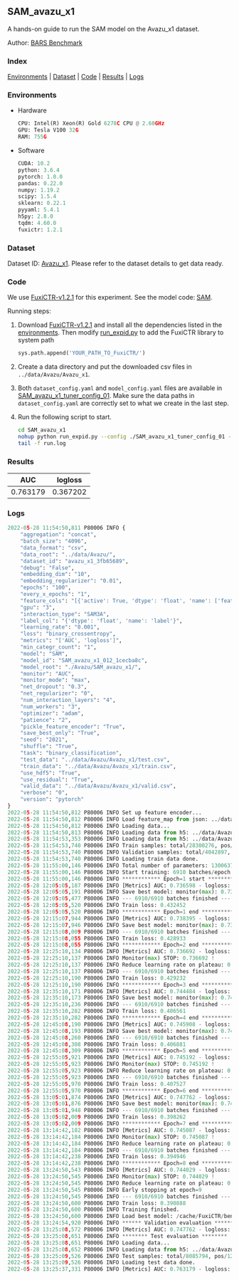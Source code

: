 ## SAM_avazu_x1

A hands-on guide to run the SAM model on the Avazu_x1 dataset.

Author: [BARS Benchmark](https://github.com/reczoo/BARS/blob/main/CITATION)

### Index
[Environments](#Environments) | [Dataset](#Dataset) | [Code](#Code) | [Results](#Results) | [Logs](#Logs)

### Environments
+ Hardware

  ```python
  CPU: Intel(R) Xeon(R) Gold 6278C CPU @ 2.60GHz
  GPU: Tesla V100 32G
  RAM: 755G

  ```

+ Software

  ```python
  CUDA: 10.2
  python: 3.6.4
  pytorch: 1.0.0
  pandas: 0.22.0
  numpy: 1.19.2
  scipy: 1.5.4
  sklearn: 0.22.1
  pyyaml: 5.4.1
  h5py: 2.8.0
  tqdm: 4.60.0
  fuxictr: 1.2.1

  ```

### Dataset
Dataset ID: [Avazu_x1](https://github.com/openbenchmark/BARS/blob/master/ctr_prediction/datasets/Avazu#Avazu_x1). Please refer to the dataset details to get data ready.

### Code

We use [FuxiCTR-v1.2.1](https://github.com/reczoo/FuxiCTR/tree/v1.2.1) for this experiment. See the model code: [SAM](https://github.com/reczoo/FuxiCTR/blob/v1.2.1/fuxictr/pytorch/models/SAM.py).

Running steps:

1. Download [FuxiCTR-v1.2.1](https://github.com/reczoo/FuxiCTR/archive/refs/tags/v1.2.1.zip) and install all the dependencies listed in the [environments](#environments). Then modify [run_expid.py](./run_expid.py#L5) to add the FuxiCTR library to system path
    
    ```python
    sys.path.append('YOUR_PATH_TO_FuxiCTR/')
    ```

2. Create a data directory and put the downloaded csv files in `../data/Avazu/Avazu_x1`.

3. Both `dataset_config.yaml` and `model_config.yaml` files are available in [SAM_avazu_x1_tuner_config_01](./SAM_avazu_x1_tuner_config_01). Make sure the data paths in `dataset_config.yaml` are correctly set to what we create in the last step.

4. Run the following script to start.

    ```bash
    cd SAM_avazu_x1
    nohup python run_expid.py --config ./SAM_avazu_x1_tuner_config_01 --expid SAM_avazu_x1_012_1cecba8c --gpu 0 > run.log &
    tail -f run.log
    ```

### Results

| AUC | logloss  |
|:--------------------:|:--------------------:|
| 0.763179 | 0.367202  |


### Logs
```python
2022-05-28 11:54:50,811 P80006 INFO {
    "aggregation": "concat",
    "batch_size": "4096",
    "data_format": "csv",
    "data_root": "../data/Avazu/",
    "dataset_id": "avazu_x1_3fb65689",
    "debug": "False",
    "embedding_dim": "10",
    "embedding_regularizer": "0.01",
    "epochs": "100",
    "every_x_epochs": "1",
    "feature_cols": "[{'active': True, 'dtype': 'float', 'name': ['feat_1', 'feat_2', 'feat_3', 'feat_4', 'feat_5', 'feat_6', 'feat_7', 'feat_8', 'feat_9', 'feat_10', 'feat_11', 'feat_12', 'feat_13', 'feat_14', 'feat_15', 'feat_16', 'feat_17', 'feat_18', 'feat_19', 'feat_20', 'feat_21', 'feat_22'], 'type': 'categorical'}]",
    "gpu": "3",
    "interaction_type": "SAM3A",
    "label_col": "{'dtype': 'float', 'name': 'label'}",
    "learning_rate": "0.001",
    "loss": "binary_crossentropy",
    "metrics": "['AUC', 'logloss']",
    "min_categr_count": "1",
    "model": "SAM",
    "model_id": "SAM_avazu_x1_012_1cecba8c",
    "model_root": "./Avazu/SAM_avazu_x1/",
    "monitor": "AUC",
    "monitor_mode": "max",
    "net_dropout": "0.3",
    "net_regularizer": "0",
    "num_interaction_layers": "4",
    "num_workers": "3",
    "optimizer": "adam",
    "patience": "2",
    "pickle_feature_encoder": "True",
    "save_best_only": "True",
    "seed": "2021",
    "shuffle": "True",
    "task": "binary_classification",
    "test_data": "../data/Avazu/Avazu_x1/test.csv",
    "train_data": "../data/Avazu/Avazu_x1/train.csv",
    "use_hdf5": "True",
    "use_residual": "True",
    "valid_data": "../data/Avazu/Avazu_x1/valid.csv",
    "verbose": "0",
    "version": "pytorch"
}
2022-05-28 11:54:50,812 P80006 INFO Set up feature encoder...
2022-05-28 11:54:50,812 P80006 INFO Load feature_map from json: ../data/Avazu/avazu_x1_3fb65689/feature_map.json
2022-05-28 11:54:50,812 P80006 INFO Loading data...
2022-05-28 11:54:50,813 P80006 INFO Loading data from h5: ../data/Avazu/avazu_x1_3fb65689/train.h5
2022-05-28 11:54:53,353 P80006 INFO Loading data from h5: ../data/Avazu/avazu_x1_3fb65689/valid.h5
2022-05-28 11:54:53,740 P80006 INFO Train samples: total/28300276, pos/4953382, neg/23346894, ratio/17.50%, blocks/1
2022-05-28 11:54:53,740 P80006 INFO Validation samples: total/4042897, pos/678699, neg/3364198, ratio/16.79%, blocks/1
2022-05-28 11:54:53,740 P80006 INFO Loading train data done.
2022-05-28 11:55:00,146 P80006 INFO Total number of parameters: 13006371.
2022-05-28 11:55:00,146 P80006 INFO Start training: 6910 batches/epoch
2022-05-28 11:55:00,146 P80006 INFO ************ Epoch=1 start ************
2022-05-28 12:05:05,187 P80006 INFO [Metrics] AUC: 0.736598 - logloss: 0.403137
2022-05-28 12:05:05,191 P80006 INFO Save best model: monitor(max): 0.736598
2022-05-28 12:05:05,477 P80006 INFO --- 6910/6910 batches finished ---
2022-05-28 12:05:05,520 P80006 INFO Train loss: 0.432452
2022-05-28 12:05:05,520 P80006 INFO ************ Epoch=1 end ************
2022-05-28 12:15:07,944 P80006 INFO [Metrics] AUC: 0.738395 - logloss: 0.400699
2022-05-28 12:15:07,946 P80006 INFO Save best model: monitor(max): 0.738395
2022-05-28 12:15:08,009 P80006 INFO --- 6910/6910 batches finished ---
2022-05-28 12:15:08,055 P80006 INFO Train loss: 0.428933
2022-05-28 12:15:08,055 P80006 INFO ************ Epoch=2 end ************
2022-05-28 12:25:10,134 P80006 INFO [Metrics] AUC: 0.736692 - logloss: 0.400102
2022-05-28 12:25:10,137 P80006 INFO Monitor(max) STOP: 0.736692 !
2022-05-28 12:25:10,137 P80006 INFO Reduce learning rate on plateau: 0.000100
2022-05-28 12:25:10,137 P80006 INFO --- 6910/6910 batches finished ---
2022-05-28 12:25:10,190 P80006 INFO Train loss: 0.429232
2022-05-28 12:25:10,190 P80006 INFO ************ Epoch=3 end ************
2022-05-28 12:35:10,171 P80006 INFO [Metrics] AUC: 0.744484 - logloss: 0.396703
2022-05-28 12:35:10,173 P80006 INFO Save best model: monitor(max): 0.744484
2022-05-28 12:35:10,236 P80006 INFO --- 6910/6910 batches finished ---
2022-05-28 12:35:10,282 P80006 INFO Train loss: 0.406561
2022-05-28 12:35:10,282 P80006 INFO ************ Epoch=4 end ************
2022-05-28 12:45:08,190 P80006 INFO [Metrics] AUC: 0.745908 - logloss: 0.396222
2022-05-28 12:45:08,193 P80006 INFO Save best model: monitor(max): 0.745908
2022-05-28 12:45:08,260 P80006 INFO --- 6910/6910 batches finished ---
2022-05-28 12:45:08,308 P80006 INFO Train loss: 0.406881
2022-05-28 12:45:08,309 P80006 INFO ************ Epoch=5 end ************
2022-05-28 12:55:05,921 P80006 INFO [Metrics] AUC: 0.745192 - logloss: 0.396466
2022-05-28 12:55:05,923 P80006 INFO Monitor(max) STOP: 0.745192 !
2022-05-28 12:55:05,923 P80006 INFO Reduce learning rate on plateau: 0.000010
2022-05-28 12:55:05,923 P80006 INFO --- 6910/6910 batches finished ---
2022-05-28 12:55:05,970 P80006 INFO Train loss: 0.407527
2022-05-28 12:55:05,970 P80006 INFO ************ Epoch=6 end ************
2022-05-28 13:05:01,874 P80006 INFO [Metrics] AUC: 0.747762 - logloss: 0.395219
2022-05-28 13:05:01,876 P80006 INFO Save best model: monitor(max): 0.747762
2022-05-28 13:05:01,948 P80006 INFO --- 6910/6910 batches finished ---
2022-05-28 13:05:02,009 P80006 INFO Train loss: 0.398262
2022-05-28 13:05:02,009 P80006 INFO ************ Epoch=7 end ************
2022-05-28 13:14:42,182 P80006 INFO [Metrics] AUC: 0.745087 - logloss: 0.396685
2022-05-28 13:14:42,184 P80006 INFO Monitor(max) STOP: 0.745087 !
2022-05-28 13:14:42,184 P80006 INFO Reduce learning rate on plateau: 0.000001
2022-05-28 13:14:42,184 P80006 INFO --- 6910/6910 batches finished ---
2022-05-28 13:14:42,238 P80006 INFO Train loss: 0.394946
2022-05-28 13:14:42,238 P80006 INFO ************ Epoch=8 end ************
2022-05-28 13:24:50,543 P80006 INFO [Metrics] AUC: 0.744029 - logloss: 0.397360
2022-05-28 13:24:50,545 P80006 INFO Monitor(max) STOP: 0.744029 !
2022-05-28 13:24:50,545 P80006 INFO Reduce learning rate on plateau: 0.000001
2022-05-28 13:24:50,545 P80006 INFO Early stopping at epoch=9
2022-05-28 13:24:50,545 P80006 INFO --- 6910/6910 batches finished ---
2022-05-28 13:24:50,600 P80006 INFO Train loss: 0.390888
2022-05-28 13:24:50,600 P80006 INFO Training finished.
2022-05-28 13:24:50,600 P80006 INFO Load best model: /cache/FuxiCTR/benchmarks/Avazu/SAM_avazu_x1/avazu_x1_3fb65689/SAM_avazu_x1_012_1cecba8c.model
2022-05-28 13:24:54,920 P80006 INFO ****** Validation evaluation ******
2022-05-28 13:25:08,572 P80006 INFO [Metrics] AUC: 0.747762 - logloss: 0.395219
2022-05-28 13:25:08,651 P80006 INFO ******** Test evaluation ********
2022-05-28 13:25:08,651 P80006 INFO Loading data...
2022-05-28 13:25:08,652 P80006 INFO Loading data from h5: ../data/Avazu/avazu_x1_3fb65689/test.h5
2022-05-28 13:25:09,526 P80006 INFO Test samples: total/8085794, pos/1232985, neg/6852809, ratio/15.25%, blocks/1
2022-05-28 13:25:09,526 P80006 INFO Loading test data done.
2022-05-28 13:25:37,331 P80006 INFO [Metrics] AUC: 0.763179 - logloss: 0.367202

```
